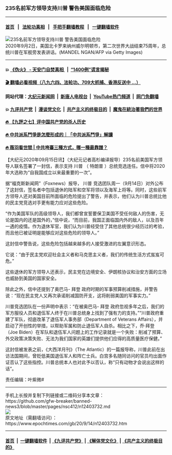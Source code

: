 ### 235名前军方领导支持川普 警告美国面临危险
------------------------

#### [首页](https://github.com/gfw-breaker/banned-news3/blob/master/README.md) &nbsp;&nbsp;|&nbsp;&nbsp; [法轮功真相](https://github.com/begood0513/basic/blob/master/README.md)  &nbsp;&nbsp;|&nbsp;&nbsp; [手把手翻墙教程](https://github.com/gfw-breaker/guides/wiki)  &nbsp;&nbsp;|&nbsp;&nbsp; [一键翻墙软件](https://github.com/gfw-breaker/nogfw/blob/master/README.md)  



<div><img alt="235名前军方领导支持川普 警告美国面临危险" class="attachment-djy_600_400 size-djy_600_400 wp-post-image" src="https://i.epochtimes.com/assets/uploads/2020/09/GettyImages-1228315653-600x400.jpg"/>
<div class="caption">
 2020年9月2日，美国北卡罗来纳州威尔明顿市，第二次世界大战结束75周年，总统川普在军舰旁发表讲话。(MANDEL NGAN/AFP via Getty Images)
</div></div><hr/>

#### 💥 [《伪火》 - 天安门自焚真相 ](http://158.247.203.241:10000/videos/blog/weihuo.html)&nbsp; |&nbsp; [“1400例”谎言揭秘  ](http://158.247.203.241:10000/videos/blog/jiexi1400.html)

#### [ 🎬  翻墙必看视频（八九六四、法轮功、709大抓捕、香港反送中 ...）](https://github.com/gfw-breaker/links/blob/master/banned.md)

#### 网站代理：[大纪元新闻网](http://158.247.203.241:10080/gb/) &nbsp;|&nbsp; [新唐人电视台](http://158.247.203.241:8808/gb/)  &nbsp;|&nbsp; [YouTube热门频道](http://158.247.203.241/youtube.html) &nbsp;|&nbsp; [网门免翻墙](http://158.247.203.241:11000/show.aspx?name=ogHome)

#### 💥 [九评共产党](http://158.247.203.241:10000/videos/res/jiuping/)&nbsp; |&nbsp; [漫谈党文化](http://158.247.203.241:10000/videos/res/mtdwh/)&nbsp; |&nbsp; [共产主义的终极目的](http://158.247.203.241:10000/videos/res/zjmd/)&nbsp; |&nbsp; [魔鬼在統治著我們的世界](http://158.247.203.241:10000/videos/res/TheSpecter/)  

#### [ 🔥  【九評之七】评中国共产党的杀人历史](http://158.247.203.241:10000/videos/news/../res/jiuping/index.html)

#### [ 🔥  中共派系鬥爭是怎麼形成的｜「中共派系鬥爭」解讀](http://158.247.203.241:10000/videos/news/don02.html)

#### [ 🔥  薇羽看世間 | 中共垮臺三種方式，哪一種最靠譜？](http://158.247.203.241:10000/videos/news/weiyu01.html)

<div><p>
 【大纪元2020年09月15日讯】（大纪元记者高杉编译报导）235名前美国军方领导人联名签署了一封信，表示支持
 <ok href="https://www.epochtimes.com/gb/tag/%E5%B7%9D%E6%99%AE.html">
  川普
 </ok>
 （
 <ok href="https://www.epochtimes.com/gb/tag/%E7%89%B9%E6%9C%97%E6%99%AE.html">
  特朗普
 </ok>
 ）总统竞选连任。信中将2020年大选称为“自我国成立以来最重要的一次”。
</p>
<p>
 据“福克斯新闻网”（Foxnews）报导，
 <ok href="https://www.epochtimes.com/gb/tag/%E5%B7%9D%E6%99%AE.html">
  川普
 </ok>
 竞选团队周一（9月14日）对外公布了这封信，签名者中包括退休的陆军和空军将领以及海军上将等。同时，这些前军方领导人还对美国目前所面临的危险提出了警告，并表示，他们认为川普总统比他的民主党竞选对手更有能力应对这些危险。
</p>
<p>
 “作为美国军队的高级领导人，我们都曾宣誓要保卫美国不受任何敌人的伤害，无论是国内的还是国外的，”信中说，“而目前，我国正面临国内外的敌人，以及百年一遇的疫情。作为退休军官，我们认为川普经受住了其他总统很少经历过的考验，而且他已被证明是能够应对这些危险的领导人。”
</p>
<p>
 这封信中警告说，这些危险包括越来越多的人接受激进的左翼意识形态。
</p>
<p>
 它说：“由于民主党欢迎社会主义者和马克思主义者，我们的传统生活方式岌岌可危。”
</p>
<p>
 这些退休的军方领导人还表示，民主党在边境安全、伊朗核协议和治安方面的立场也威胁到美国的国家安全。
</p>
<p>
 除此之外，信中还提到了奥巴马-
 <ok href="https://www.epochtimes.com/gb/tag/%E6%8B%9C%E7%99%BB.html">
  拜登
 </ok>
 政府时期的军事预算削减措施，并警告说：“现在民主党人又再次承诺削减国防开支，这将削弱美国的军事实力。”
</p>
<p>
 川普竞选团队在一份声明中表示：“在被奥巴马-
 <ok href="https://www.epochtimes.com/gb/tag/%E6%8B%9C%E7%99%BB.html">
  拜登
 </ok>
 政府忽视多年之后，我们的军方服役人员和退伍军人终于在川普总统身上找到了强有力的支持。”“川普政府重建了军队，彻底改革了退伍军人事务部（Department of Veterans Affairs），并启动了开创性的举措，以帮助军属和防止退伍军人自杀。相比之下，乔‧拜登（Joe Biden）在军队和退伍军人问题上的工作记录就是一个失败：削减了预算、外交政策决策失败、无法为我们国家的英雄们提供他们应得的高质量医疗保健。”
</p>
<p>
 这封信被发表之前，《大西洋月刊》（The Atlantic）的一篇报导称，川普此前在出访法国期间，曾贬低美国退伍军人和阵亡士兵。白宫多名随同访问的官员均出面作证否认了这些指控。川普总统本人也对此予以否认，称“只有动物才会说出这样的话”。
</p>
<p>
 责任编辑：叶紫微#
</p>
</div>
<hr/>
手机上长按并复制下列链接或二维码分享本文章：<br/>
https://github.com/gfw-breaker/banned-news3/blob/master/pages/nsc412/n12403732.md <br/>
<a href='https://github.com/gfw-breaker/banned-news3/blob/master/pages/nsc412/n12403732.md'><img src='https://github.com/gfw-breaker/banned-news3/blob/master/pages/nsc412/n12403732.md.png'/></a> <br/>
原文地址（需翻墙访问）：https://www.epochtimes.com/gb/20/9/14/n12403732.htm


------------------------
#### [首页](https://github.com/gfw-breaker/banned-news3/blob/master/README.md) &nbsp;|&nbsp; [一键翻墙软件](https://github.com/gfw-breaker/nogfw/blob/master/README.md) &nbsp;| [《九评共产党》](https://github.com/gfw-breaker/9ping.md/blob/master/README.md#九评之一评共产党是什么) | [《解体党文化》](https://github.com/gfw-breaker/jtdwh.md/blob/master/README.md) | [《共产主义的终极目的》](https://github.com/gfw-breaker/gczydzjmd.md/blob/master/README.md)


<img src='http://gfw-breaker.win/banned-news3/pages/nsc412/n12403732.md' width='0px' height='0px'/>